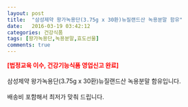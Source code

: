 ```yaml
---
layout: post
title:  "삼성제약 왕가녹용단(3.75g x 30환)뉴질랜드산 녹용분말 함유"
date:   2016-03-19 03:42:12
categories: 건강식품
tags: [왕가녹용단,녹용분말,효도선물]
comments: true
---
```


<strong><span style="color: rgb(255, 0, 0);">[법정교육 이수, 건강기능식품 영업신고 완료]</span></strong>
<br><br>
삼성제약 왕가녹용단(3.75g x 30환)뉴질랜드산 녹용분말 함유입니다.
<br><br>
배송비 포함해서 최저가 맞춰 드립니다.
<br>
<br>
<img class="image" src="https://1.bp.blogspot.com/-eiEMqXricew/W_rbbTTNO-I/AAAAAAAAA8w/O2KwCRGHyX0UA4YycRCCHw9suFF1H1jbQCLcBGAs/s320/2654767453.jpg" alt=""/>
<br>
<br>
<img class="image" src="http://www.nbbang.co.kr/data/webedit/20181017175516_pguwvzls.jpg" alt=""/>  